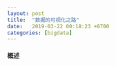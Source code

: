 ```yaml
---
layout: post
title:  "数据的可视化之路"
date:   2019-03-22 00:18:23 +0700
categories: [bigdata]
---
```


#### 概述
